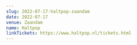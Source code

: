 ```yaml
---
slug: 2022-07-17-haltpop-zaandam
date: 2022-07-17
venue: Zaandam
name: Haltpop
linkTickets: https://www.haltpop.nl/tickets.html
---
```

